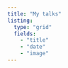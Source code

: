 ```yaml
---
title: "My talks"
listing:
  type: "grid"
  fields:
    - "title"
    - "date"
    - "image"
---
```

